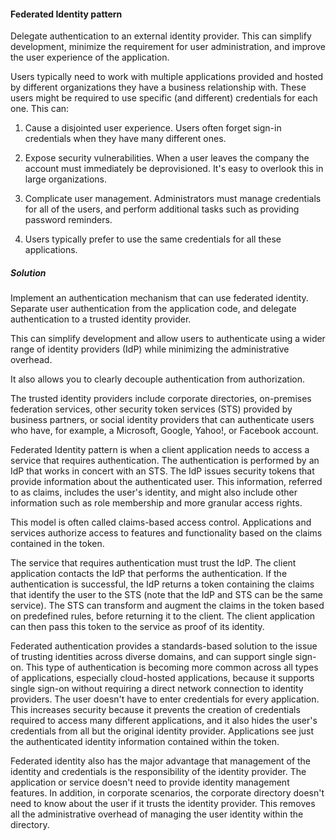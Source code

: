 #### Federated Identity pattern 
Delegate authentication to an external identity provider. This can simplify development, minimize the requirement for user administration, and improve the user experience of the application.

Users typically need to work with multiple applications provided and hosted by different organizations they have a business relationship with. These users might be required to use specific (and different) credentials for each one. This can:

1. Cause a disjointed user experience. Users often forget sign-in credentials when they have many different ones.

2. Expose security vulnerabilities. When a user leaves the company the account must immediately be deprovisioned. It's easy to overlook this in large organizations.

3. Complicate user management. Administrators must manage credentials for all of the users, and perform additional tasks such as providing password reminders.

4. Users typically prefer to use the same credentials for all these applications.

##### Solution
Implement an authentication mechanism that can use federated identity. Separate user authentication from the application code, and delegate authentication to a trusted identity provider. 

This can simplify development and allow users to authenticate using a wider range of identity providers (IdP) while minimizing the administrative overhead. 

It also allows you to clearly decouple authentication from authorization.

The trusted identity providers include corporate directories, on-premises federation services, other security token services (STS) provided by business partners, or social identity providers that can authenticate users who have, for example, a Microsoft, Google, Yahoo!, or Facebook account.

Federated Identity pattern is when a client application needs to access a service that requires authentication. The authentication is performed by an IdP that works in concert with an STS. The IdP issues security tokens that provide information about the authenticated user. This information, referred to as claims, includes the user's identity, and might also include other information such as role membership and more granular access rights.

This model is often called claims-based access control. Applications and services authorize access to features and functionality based on the claims contained in the token. 

The service that requires authentication must trust the IdP. The client application contacts the IdP that performs the authentication. If the authentication is successful, the IdP returns a token containing the claims that identify the user to the STS (note that the IdP and STS can be the same service). The STS can transform and augment the claims in the token based on predefined rules, before returning it to the client. The client application can then pass this token to the service as proof of its identity.

Federated authentication provides a standards-based solution to the issue of trusting identities across diverse domains, and can support single sign-on. This type of authentication is becoming more common across all types of applications, especially cloud-hosted applications, because it supports single sign-on without requiring a direct network connection to identity providers. The user doesn't have to enter credentials for every application. 
This increases security because it prevents the creation of credentials required to access many different applications, and it also hides the user's credentials from all but the original identity provider. Applications see just the authenticated identity information contained within the token.

Federated identity also has the major advantage that management of the identity and credentials is the responsibility of the identity provider. The application or service doesn't need to provide identity management features. In addition, in corporate scenarios, the corporate directory doesn't need to know about the user if it trusts the identity provider. This removes all the administrative overhead of managing the user identity within the directory.
